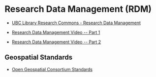 # Research Data Management (RDM)

- [UBC Library Research Commons - Research Data Management](https://ubc-library-rc.github.io/rdm/)

- [Research Data Management Video -- Part 1](https://www.youtube.com/watch?v=TxYlHMieXAM)

- [Research Data Management Video -- Part 2](https://www.youtube.com/watch?v=q5eXXps1o04)

## Geospatial Standards

- [Open Geospatial Consortium Standards](https://www.ogc.org/standard/sfs/)
